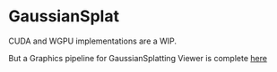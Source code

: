 # GaussianSplat

CUDA and WGPU implementations are a WIP.

But a Graphics pipeline for GaussianSplatting Viewer is complete [here](https://github.com/JuliaWGPU/WGPUgfx.jl/tree/splatting")



